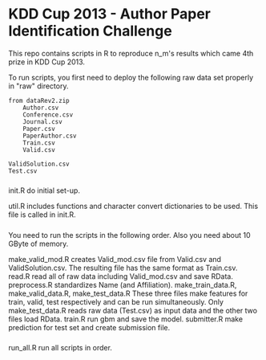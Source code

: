 KDD Cup 2013 - Author Paper Identification Challenge
====================================================

This repo contains scripts in R to reproduce n_m's results which came 4th prize in KDD Cup 2013.

To run scripts, you first need to deploy the following raw data set properly in "raw" directory.

    from dataRev2.zip
        Author.csv
        Conference.csv
        Journal.csv
        Paper.csv
        PaperAuthor.csv
        Train.csv
        Valid.csv

    ValidSolution.csv
    Test.csv

#####
init.R
    do initial set-up.

util.R
    includes functions and character convert dictionaries to be used. This file is called in init.R.

#####
You need to run the scripts in the following order. Also you need about 10 GByte of memory.

make_valid_mod.R
    creates Valid_mod.csv file from Valid.csv and ValidSolution.csv. The resulting file has the same format as Train.csv.
read.R
    read all of raw data including Valid_mod.csv and save RData.
preprocess.R
    standardizes Name (and Affiliation).
make_train_data.R, make_valid_data.R, make_test_data.R
    These three files make features for train, valid, test respectively and can be run simultaneously. Only make_test_data.R reads raw data (Test.csv) as input data and the other two files load RData.
train.R
    run gbm and save the model.
submitter.R
    make prediction for test set and create submission file.

#####
run_all.R
    run all scripts in order.